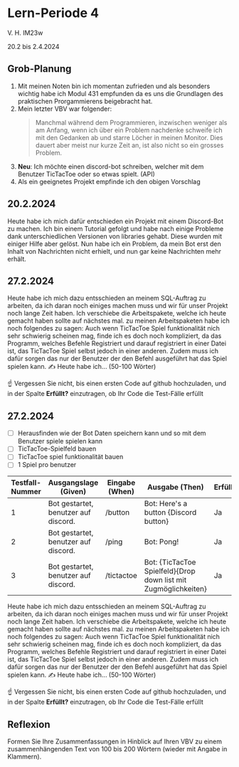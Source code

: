 # Lern-Periode 4
V. H. IM23w

20.2 bis 2.4.2024

## Grob-Planung

1. Mit meinen Noten bin ich momentan zufrieden und als besonders wichtig habe ich Modul 431 empfunden da es uns die Grundlagen des praktischen Prorgammierens beigebracht hat.
2. Mein letzter VBV war folgender:
   > Manchmal während dem Programmieren, inzwischen weniger als am Anfang, wenn ich über ein Problem nachdenke schweife ich mit den Gedanken ab und starre Löcher in meinen Monitor. Dies dauert aber meist nur kurze Zeit an, ist also nicht so ein grosses Problem.
4. **Neu**: Ich möchte einen discord-bot schreiben, welcher mit dem Benutzer TicTacToe oder so etwas spielt. (API)
5. Als ein geeignetes Projekt empfinde ich den obigen Vorschlag

## 20.2.2024

Heute habe ich mich dafür entschieden ein Projekt mit einem Discord-Bot zu machen. Ich bin einem Tutorial gefolgt und habe nach einige Probleme dank unterschiedlichen Versionen von libraries gehabt. Diese wurden mit einiger Hilfe aber gelöst. Nun habe ich ein Problem, da mein Bot erst den Inhalt von Nachrichten nicht erhielt, und nun gar keine Nachrichten mehr erhält.

## 27.2.2024

Heute habe ich mich dazu entsschieden an meinem SQL-Auftrag zu arbeiten, da ich daran noch einiges machen muss und wir für unser Projekt noch lange Zeit haben. Ich verschiebe die Arbeitspakete, welche ich heute gemacht haben sollte auf nächstes mal. zu meinen Arbeitspaketen habe ich noch folgendes zu sagen: Auch wenn TicTacToe Spiel funktionalität nich sehr schwierig scheinen mag, finde ich es doch noch kompliziert, da das Programm, welches Befehle Registriert und darauf registriert in einer Datei ist, das TicTacToe Spiel selbst jedoch in einer anderen. Zudem muss ich dafür sorgen das nur der Benutzer der den Befehl ausgeführt hat das Spiel spielen kann.
✍️ Heute habe ich... (50-100 Wörter)

☝️ Vergessen Sie nicht, bis einen ersten Code auf github hochzuladen, und in der Spalte **Erfüllt?** einzutragen, ob Ihr Code die Test-Fälle erfüllt
## 27.2.2024

- [ ] Herausfinden wie der Bot Daten speichern kann und so mit dem Benutzer spiele spielen kann
- [ ] TicTacToe-Spielfeld bauen
- [ ] TicTacToe spiel funktionalität bauen
- [ ] 1 Spiel pro benutzer

| Testfall-Nummer | Ausgangslage (Given) | Eingabe (When) | Ausgabe (Then) | Erfüllt? |
| --------------- | -------------------- | -------------- | -------------- | -------- |
| 1               | Bot gestartet, benutzer auf discord. | /button | Bot: Here's a button {Discord button} | Ja |
| 2               | Bot gestartet, benutzer auf discord. | /ping   | Bot: Pong! | Ja |
| 3               | Bot gestartet, benutzer auf discord. | /tictactoe | Bot: {TicTacToe Spielfeld}{Drop down list mit Zugmöglichkeiten} | Ja |

Heute habe ich mich dazu entsschieden an meinem SQL-Auftrag zu arbeiten, da ich daran noch einiges machen muss und wir für unser Projekt noch lange Zeit haben. Ich verschiebe die Arbeitspakete, welche ich heute gemacht haben sollte auf nächstes mal. zu meinen Arbeitspaketen habe ich noch folgendes zu sagen: Auch wenn TicTacToe Spiel funktionalität nich sehr schwierig scheinen mag, finde ich es doch noch kompliziert, da das Programm, welches Befehle Registriert und darauf registriert in einer Datei ist, das TicTacToe Spiel selbst jedoch in einer anderen. Zudem muss ich dafür sorgen das nur der Benutzer der den Befehl ausgeführt hat das Spiel spielen kann.
✍️ Heute habe ich... (50-100 Wörter)

☝️ Vergessen Sie nicht, bis einen ersten Code auf github hochzuladen, und in der Spalte **Erfüllt?** einzutragen, ob Ihr Code die Test-Fälle erfüllt



## Reflexion

Formen Sie Ihre Zusammenfassungen in Hinblick auf Ihren VBV zu einem zusammenhängenden Text von 100 bis 200 Wörtern (wieder mit Angabe in Klammern).
